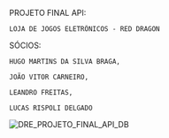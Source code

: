 PROJETO FINAL API:

    LOJA DE JOGOS ELETRÔNICOS - RED DRAGON

SÓCIOS:

    HUGO MARTINS DA SILVA BRAGA,
  
    JOÃO VITOR CARNEIRO,
  
    LEANDRO FREITAS,
  
    LUCAS RISPOLI DELGADO

![DRE_PROJETO_FINAL_API_DB](https://github.com/user-attachments/assets/769505a4-bb28-4871-a4d6-2eac378848fc)
